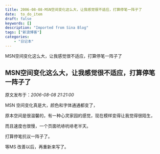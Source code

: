 ```yaml
---
title: 2006-08-08-MSN空间变化这么大，让我感觉很不适应，打算停笔一阵子了
date:  to_do_item
draft: false
keywords: []
description: "Imported from Sina Blog"
tags: ["新浪博客"]
categories: 
    - "日记本"
---
```

MSN空间变化这么大，让我感觉很不适应，打算停笔一阵子了
## MSN空间变化这么大，让我感觉很不适应，打算停笔一阵子了

 原文发布于：*2006-08-08 21:21:00*

MSN 空间变化真是大，颜色和字体通通都变了，

 

原本空间是很温馨的，有一种心灵家园的感觉，现在模样变得让我觉得很陌生，

 

而且速度也很慢，一个页面吭哧吭哧老半天。

 

打算停笔抗议一阵子了。

 

等MS 改善以后，再重新来写了。

 



